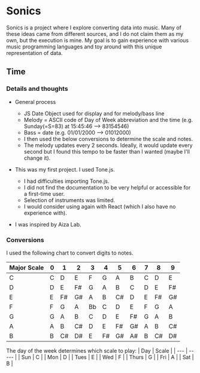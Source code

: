 # Sonics
Sonics is a project where I explore converting data into music. Many of these ideas came from different sources, and I do not claim them as my own, but the execution is mine. 
My goal is to gain experience with various music programming languages and toy around with this unique representation of data.

## Time 

### Details and thoughts 
* General process
  * JS Date Object used for display and for melody/bass line 
  * Melody = ASCII code of Day of Week abbreviation and the time 
  (e.g. Sunday(=S=83) at 15:45:46 -->  83154546)
  * Bass = date (e.g. 01/01/2000 --> 01012000)
  * I then used the below conversions to determine the scale and notes. 
  * The melody updates every 2 seconds. Ideally, it would update every second but I found this tempo to be faster than I wanted (maybe I'll change it).
* This was my first project. I used Tone.js. 
    * I had difficulties importing Tone.js.
    * I did not find the documentation to be very helpful or accessible for a first-time user. 
    * Selection of instruments was limited. 
    * I would consider using again with React (which I also have no experience with).
    
* I was inspired by Aiza Lab.

### Conversions
I used the following chart to convert digits to notes.

| Major Scale  | 0 |  1 |  2 |  3 |  4 |  5 |  6 | 7 | 8 | 9 |
| ----------- | ---- |---- |---- |---- |---- |---- |---- |---- |- |-- |
| C  | C | D | E | F | G | A | B | C | D |E |
| D  | D | E | F# | G | A | B | C | D | E | F# |
| E  | E | F# | G# | A | B | C# | D | E | F# | G# |
| F  | F | G | A | Bb | C | D | E | F | G | A | 
| G  | G | A | B | C | D | E | F# | G | A | B |
| A  | A | B | C# | D | E | F# | G# | A | B | C# |
| B  | B | C# | D# | E | F# | G# | A# | B | C# | D# |

The day of the week determines which scale to play: 
| Day | Scale | 
| --- | ----- | 
| Sun | C | 
| Mon | D | 
| Tues | E | 
| Wed | F | 
| Thurs | G | 
| Fri | A | 
| Sat | B | 

